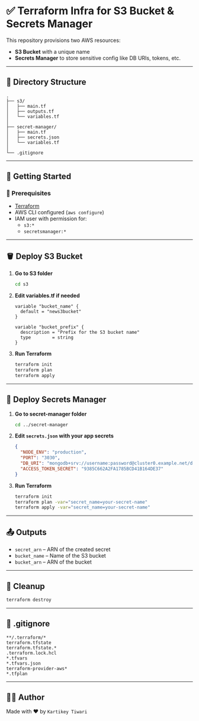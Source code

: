 # ✅ Terraform Infra for S3 Bucket & Secrets Manager

This repository provisions two AWS resources:

- **S3 Bucket** with a unique name
- **Secrets Manager** to store sensitive config like DB URIs, tokens, etc.

---

## 📁 Directory Structure

```
.
├── s3/
│   ├── main.tf
│   ├── outputs.tf
│   └── variables.tf
│
├── secret-manager/
│   ├── main.tf
│   ├── secrets.json
│   └── variables.tf
│
└── .gitignore
```

---

## 🚀 Getting Started

### 🧾 Prerequisites

- [Terraform](https://www.terraform.io/downloads)
- AWS CLI configured (`aws configure`)
- IAM user with permission for:
  - `s3:*`
  - `secretsmanager:*`

---

## 🪣 Deploy S3 Bucket

1. **Go to S3 folder**
   ```bash
   cd s3
   ```

2. **Edit variables.tf if needed**
   ```hcl
   variable "bucket_name" {
     default = "news3bucket"
   }

   variable "bucket_prefix" {
     description = "Prefix for the S3 bucket name"
     type        = string
   }
   ```

3. **Run Terraform**
   ```bash
   terraform init
   terraform plan
   terraform apply
   ```

---

## 🔐 Deploy Secrets Manager

1. **Go to secret-manager folder**
   ```bash
   cd ../secret-manager
   ```

2. **Edit `secrets.json` with your app secrets**
   ```json
   {
     "NODE_ENV": "production",
     "PORT": "3030",
     "DB_URI": "mongodb+srv://username:password@cluster0.example.net/dbname",
     "ACCESS_TOKEN_SECRET": "9385C662A2FA1785BCD41B164DE37"
   }
   ```

3. **Run Terraform**
   ```bash
   terraform init
   terraform plan -var="secret_name=your-secret-name"
   terraform apply -var="secret_name=your-secret-name"
   ```

---

## 📤 Outputs

- `secret_arn` – ARN of the created secret
- `bucket_name` – Name of the S3 bucket
- `bucket_arn` – ARN of the bucket

---

## 🧹 Cleanup

```bash
terraform destroy
```

---

## 📄 .gitignore

```hcl
**/.terraform/*
terraform.tfstate
terraform.tfstate.*
.terraform.lock.hcl
*.tfvars
*.tfvars.json
terraform-provider-aws*
*.tfplan
```

---

## 👨‍💻 Author

Made with ❤️ by `Kartikey Tiwari`
